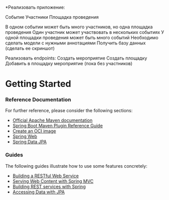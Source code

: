 
*Реализовать приложение:

Событие
Участники
Площадка проведения

В одном событии может быть много участников, но одна площадка проведения
Один участник может участвовать в нескольких событиях
У одной площадки проведения может быть много событий
Необходимо сделать модели с нужными аннотациями
Получить базу данных (сделать ее скриншот)

Реализовать endpoints:
Создать мероприятие
Создать площадку
Добавить в площадку мероприятие (пока без участников)


# Getting Started

### Reference Documentation

For further reference, please consider the following sections:

* [Official Apache Maven documentation](https://maven.apache.org/guides/index.html)
* [Spring Boot Maven Plugin Reference Guide](https://docs.spring.io/spring-boot/docs/3.1.4/maven-plugin/reference/html/)
* [Create an OCI image](https://docs.spring.io/spring-boot/docs/3.1.4/maven-plugin/reference/html/#build-image)
* [Spring Web](https://docs.spring.io/spring-boot/docs/3.1.4/reference/htmlsingle/index.html#web)
* [Spring Data JPA](https://docs.spring.io/spring-boot/docs/3.1.4/reference/htmlsingle/index.html#data.sql.jpa-and-spring-data)

### Guides

The following guides illustrate how to use some features concretely:

* [Building a RESTful Web Service](https://spring.io/guides/gs/rest-service/)
* [Serving Web Content with Spring MVC](https://spring.io/guides/gs/serving-web-content/)
* [Building REST services with Spring](https://spring.io/guides/tutorials/rest/)
* [Accessing Data with JPA](https://spring.io/guides/gs/accessing-data-jpa/)


